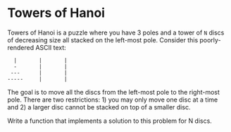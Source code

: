 # Towers of Hanoi

Towers of Hanoi is a puzzle where you have 3 poles and a tower of `N` discs of decreasing size all stacked on the left-most pole. Consider this poorly-rendered ASCII text:

```
  |       |       |
  -       |       |
 ---      |       |
-----     |       |
```

The goal is to move all the discs from the left-most pole to the right-most pole. There are two restrictions: 1) you may only move one disc at a time and 2) a larger disc cannot be stacked on top of a smaller disc.

Write a function that implements a solution to this problem for N discs.